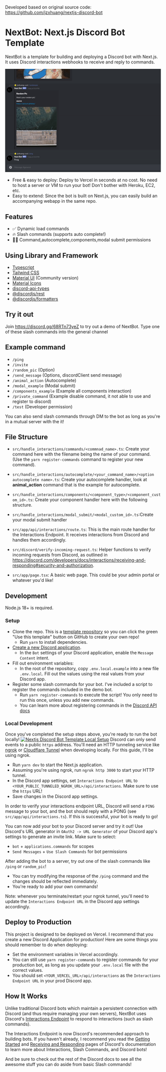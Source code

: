 Developed based on original source code: https://github.com/jzxhuang/nextjs-discord-bot
# NextBot: Next.js Discord Bot Template

NextBot is a template for building and deploying a Discord bot with Next.js. It uses Discord interactions webhooks to receive and reply to commands.

![Demo GIF](docs/demo.gif)
- Free & easy to deploy: Deploy to Vercel in seconds at no cost. No need to host a server or VM to run your bot! Don't
  bother with Heroku, EC2, etc.
- Easy to extend: Since the bot is built on Next.js, you can easily build an accompanying webapp in the same repo.
## Features
* ✅ Dynamic load commands
* 🔥 Slash commands (supports auto complete!)
* 👮‍♂️ Command,autocomplete,components,modal submit permissions
## Using Library and Framework
* [Typescript](https://www.typescriptlang.org/)
* [Tailwind CSS ](https://tailwindcss.com/)
* [Material UI](https://mui.com/) (Community version)
* [Material Icons](https://mui.com/material-ui/material-icons/)
* [discord-api-types](https://discord-api-types.dev/api/discord-api-types-v10/)
* [@discordjs/rest](https://www.npmjs.com/package/@discordjs/rest)
* [@discordjs/formatters](https://discordjs.guide/popular-topics/formatters.html#basic-markdown)
## Try it out

Join https://discord.gg/68RTn73yeZ to try out a demo of NextBot. Type one of these slash commands into the general
channel
## Example command
- `/ping`
- `/invite`
- `/random_pic` (Option)
- `/send_message` (Options, discordClient send message)
- `/animal_action` (Autocomplete)
- `/modal_example` (Modal submit)
- `/components_example` (Example all components interaction)
- `/private_command` (Example disable command, it not able to use and register to discord)
- `/test` (Developer permission)

<!-- Or add NextBot to your own server with this link:
https://discord.com/api/oauth2/authorize?client_id=837427503059435530&permissions=2147485696&scope=bot%20applications.commands -->

You can also send slash commands through DM to the bot as long as you're in a mutual server with the it!

## File Structure
- `src/handle_interactions/commands/<commnad_name>.ts`: Create your command here with the filename being the name of your command. (Use the `yarn register-commands` command to register your new command).

- `src/handle_interactions/autocomplete/<your_command_name>/<option autocomplete name>.ts`: Create your autocomplete handler, look at **animal_action** command that is the example for autocomplete.

- `src/handle_interactions/components/<component_type>/<component_custom_id>.ts`: Create your component handler here with the following structure.

- `src/handle_interactions/modal_submit/<modal_custom_id>.ts`:Create your modal submit handler

- `src/app/api/interactions/route.ts`: This is the main route handler for the Interactions Endpoint. It receives interactions from Discord and handles them accordingly.

- `src/discord/verify-incoming-request.ts`: Helper functions to verify incoming requests from Discord, as outlined in https://discord.com/developers/docs/interactions/receiving-and-responding#security-and-authorization.

- `src/app/page.tsx`: A basic web page. This could be your admin portal or whatever you'd like!

## Development

Node.js 18+ is required.

### Setup

- Clone the repo. This is a
  [template repository](https://docs.github.com/en/repositories/creating-and-managing-repositories/creating-a-repository-from-a-template)
  so you can click the green "Use this template" button on GitHub to create your own repo!
  - Run `yarn` to install dependencies.
- [Create a new Discord application](https://discord.com/developers/applications).
  - In the `Bot` settings of your Discord application, enable the `Message Content` intent.
- Fill out environment variables:
  - In the root of the repository, copy `.env.local.example` into a new file `.env.local`. Fill out the values using the
    real values from your Discord app.
- Register some slash commands for your bot. I've included a script to register the commands included in the demo bot.
  - Run `yarn register-commands` to execute the script! You only need to run this once, unless you add new commands.
  - You can learn more about registering commands in the
    [Discord API docs](https://discord.com/developers/docs/interactions/application-commands#create-global-application-command)

### Local Development

Once you've completed the setup steps above, you're ready to run the bot locally!
[![Nextjs Discord Bot Template Local Setup](https://img.youtube.com/vi/FabR8EZOMS0/0.jpg)](https://www.youtube.com/watch?v=FabR8EZOMS0)
Discord can only send events to a public `https` address. You'll need an HTTP tunneling service like
[ngrok](https://ngrok.com/) or [Cloudflare Tunnel](https://www.cloudflare.com/products/tunnel/) when developing locally.
For this guide, I'll be using ngrok.

- Run `yarn dev` to start the Next.js application.
- Assuming you're using ngrok, run `ngrok http 3000` to start your HTTP tunnel.
- In the Discord app settings, set `Interactions Endpoint URL` to `<YOUR_PUBLIC_TUNNELED_NGROK_URL>/api/interactions`.
  Make sure to use the `https` URL!
- Save changes in the Discord app settings.

In order to verify your interactions endpoint URL, Discord will send a `PING` message to your bot, and the bot should
reply with a PONG (see `src/app/api/interactions.ts`). If this is successful, your bot is ready to go!

You can now add your bot to your Discord server and try it out! Use Discord's URL generator in `OAuth2 -> URL Generator`
of your Discord app's settings to generate an invite link. Make sure to select:

- `bot` + `applications.commands` for scopes
- `Send Messages` + `Use Slash Commands` for bot permissions

After adding the bot to a server, try out one of the slash commands like `/ping` or `random_pic`!

- You can try modifying the response of the `/ping` command and the changes should be reflected immediately.
- You're ready to add your own commands!

Note: whenever you terminate/restart your ngrok tunnel, you'll need to update the `Interactions Endpoint URL` in the
Discord app settings accordingly.

## Deploy to Production

This project is designed to be deployed on Vercel. I recommend that you create a new Discord Application for production!
Here are some things you should remember to do when deploying:

- Set the environment variables in Vercel accordingly.
- You can still use `yarn register-commands` to register commands for your production bot, as long as you update your
  `.env.local` file with the correct values.
- You should set `<YOUR_VERCEL_URL>/api/interactions` as the `Interactions Endpoint URL` in your prod Discord app.

## How It Works

Unlike traditional Discord bots which maintain a persistent connection with Discord (and thus require managing your own
servers), NextBot uses Discord's
[Interactions Endpoint](https://discord.com/developers/docs/interactions/slash-commands#receiving-an-interaction) to
respond to interactions (such as slash commands).

The Interactions Endpoint is now Discord's recommended approach to building bots. If you haven't already, I recommend
you read the [Getting Started](https://discord.com/developers/docs/getting-started) and
[Receiving and Responding](https://discord.com/developers/docs/interactions/receiving-and-responding) pages of Discord's
documentation to learn more about Interactions, Slash Commands, and Discord bots!

And be sure to check out the rest of the Discord docs to see all the awesome stuff you can do aside from basic Slash
commands!

